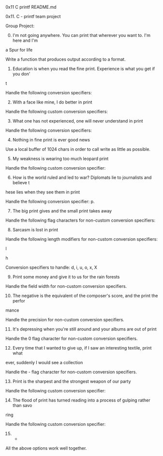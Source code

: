 0x11 C printf
README.md


0x11. C - printf team project


Group Project:                                                                      

                                                                                   

0. I'm not going anywhere. You can print that wherever you want to. I'm here and I'm

 a Spur for life                                                                    

Write a function that produces output according to a format.                        

                                                                                   

                                                                                   

1. Education is when you read the fine print. Experience is what you get if you don'

t                                                                                  

Handle the following conversion specifiers:


2. With a face like mine, I do better in print                                      

Handle the following custom conversion specifiers:                                  

                                                                                   

3. What one has not experienced, one will never understand in print                

Handle the following conversion specifiers:                                        

                                                                                   

4. Nothing in fine print is ever good news                                          

Use a local buffer of 1024 chars in order to call write as little as possible.      

                                                                                   

5. My weakness is wearing too much leopard print                                    

Handle the following custom conversion specifier:                                  

                                                                                   

6. How is the world ruled and led to war? Diplomats lie to journalists and believe t

hese lies when they see them in print                                              

Handle the following conversion specifier: p.                                      

                                                                                   

7. The big print gives and the small print takes away                              

Handle the following flag characters for non-custom conversion specifiers:          

                                                                                   

8. Sarcasm is lost in print                                                        

Handle the following length modifiers for non-custom conversion specifiers:        

                                                                                   

l                                                                                  

h                                                                                  

Conversion specifiers to handle: d, i, u, o, x, X                                  

                                                                                   

9. Print some money and give it to us for the rain forests                          

Handle the field width for non-custom conversion specifiers.                        

                                                                                   

10. The negative is the equivalent of the composer's score, and the print the perfor

mance                                                                              

Handle the precision for non-custom conversion specifiers.                          

                                                                                   

11. It's depressing when you're still around and your albums are out of print      

Handle the 0 flag character for non-custom conversion specifiers.                  

                                                                                   

12. Every time that I wanted to give up, if I saw an interesting textile, print what

 ever, suddenly I would see a collection                                            

Handle the - flag character for non-custom conversion specifiers.                  

                                                                                   

13. Print is the sharpest and the strongest weapon of our party                    

Handle the following custom conversion specifier:                                  

                                                                                   

14. The flood of print has turned reading into a process of gulping rather than savo

ring                                                                                

Handle the following custom conversion specifier:                                  

                                                                                   

15. *                                                                              

All the above options work well together.


